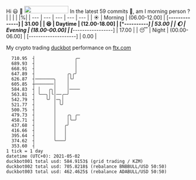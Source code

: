 Hi :smiley: :wave: <img src="https://jojoee.jojoee.com/api/utcnow" width="120" height="20">
In the latest 59 commits :bug:, am I morning person ? 
| | | | |%|
| --- | --- | --- | --- | --- |
| :sunny: | Morning | (06.00-12.00] | [******--------------] | 31.00 |
| :satisfied: | Daytime | (12.00-18.00] | [**********----------] | 53.00 |
| :moon: | Evening | (18.00-00.00] | [***-----------------] | 17.00 |
| :sleeping: | Night | (00.00-06.00] | [--------------------] | 0.00 |

My crypto trading [duckbot](https://github.com/jojoee/duckbot) performance on [ftx.com](https://ftx.com/#a=13144711)
```
  710.95  ┤               ╭─
  689.93  ┤               │
  668.91  ┤               │
  647.89  ┤            ╭╮╭╯
  626.87  ┤───────╮    │╰╯
  605.85  ┼───────│    │
  584.83  ┤ │   ╭╮│    │────
  563.81  ┤ ╰──╮│╰│──╭─╯
  542.79  ┤    ╰╯ │─╮│
  521.77  ┤       │ ╰╯
  500.75  ┤       │
  479.73  ┤       │    ╭╮ ╭─
  458.71  ┤       │    │╰─╯
  437.68  ┤       │   ╭╯
  416.66  ┤       │   │
  395.64  ┤       │   │
  374.62  ┤       ╰───╯
  353.60  ┤
1 tick = 1 day
datetime (UTC+0): 2021-05-02
duckbot001 total usd: 584.9153$ (grid trading / KZM)
duckbot002 total usd: 705.8218$ (rebalance BNBBULL/USD 50:50)
duckbot003 total usd: 462.4625$ (rebalance ADABULL/USD 50:50)
```

